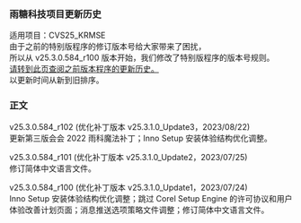 ### 雨糖科技项目更新历史
适用项目：CVS25_KRMSE<br>
由于之前的特别版程序的修订版本号给大家带来了困扰，<br>
所以从 v25.3.0.584_r100 版本开始，我们修改了特别版程序的版本号规则。<br>
[请转到此页查阅之前版本程序的更新历史。](https://github.com/RainCandyTech/RCProject_UpdateHistory/blob/main/CVS25_KRMSE_Legacy.md)<br>
以更新时间从新到旧排序。
### 正文
v25.3.0.584_r102 (优化补丁版本 v25.3.1.0_Update3，2023/08/22)<br>
更新第三版会会 2022 雨科魔法补丁；Inno Setup 安装体验结构优化调整。

v25.3.0.584_r101 (优化补丁版本 v25.3.1.0_Update2，2023/07/25)<br>
修订简体中文语言文件。

v25.3.0.584_r100 (优化补丁版本 v25.3.1.0_Update1，2023/07/24)<br>
Inno Setup 安装体验结构优化调整；跳过 Corel Setup Engine 的许可协议和用户体验改善计划页面；消息推送选项策略文件调整；修订简体中文语言文件。

